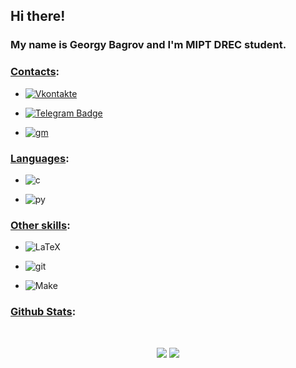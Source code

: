 ## Hi there! 
### My name is Georgy Bagrov and I'm MIPT DREC student.

<h4 align="center">

### <ins>Contacts</ins>: 
* [![Vkontakte](https://img.shields.io/badge/-Vkontakte-003f5c?style=for-the-badge&logo=Vk)](https://vk.com/gosha_bagrov)

* [![Telegram Badge](https://img.shields.io/badge/Telegram-2CA5E0?style=for-the-badge&logo=telegram&logoColor=white)](https://t.me/gb_rtrt)

* [![gm](https://img.shields.io/badge/Gmail-D14836?style=for-the-badge&logo=gmail&logoColor=white)](mailto:bagrov.ga@phystech.edu)

### <ins>Languages</ins>:

 * ![c](https://img.shields.io/badge/C-00599C?style=for-the-badge&logo=c&logoColor=white)

 * ![py](https://img.shields.io/badge/Python-3776AB?style=for-the-badge&logo=python&logoColor=white)

### <ins>Other skills</ins>:
  * <img alt="LaTeX" src="https://img.shields.io/badge/latex%20-%23008080.svg?&style=for-the-badge&logo=latex&logoColor=white"/>

  * ![git](https://img.shields.io/badge/Git-F05032?style=for-the-badge&logo=git&logoColor=white)

  * <img alt="Make" src="https://img.shields.io/badge/Make%20-%23008FBA.svg?&style=for-the-badge&logo=cmake&logoColor=white"/>
 
 ###  <ins>Github Stats</ins>:
<br>
<p align = "center">
  <img src = "https://github-readme-stats.vercel.app/api/top-langs/?username=GoshaAB29&hide=css,java,html&theme=system">
  <img src = "https://github-readme-stats.vercel.app/api?username=GoshaAB29&show_icons=true&theme=system&line_height=25">
</p>
